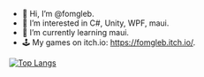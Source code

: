 - 👋 Hi, I’m @fomgleb.
- 👀 I’m interested in C#, Unity, WPF, maui.
- 🌱 I’m currently learning maui.
- 🕹️ My games on itch.io: https://fomgleb.itch.io/.

[![Top Langs](https://github-readme-stats.vercel.app/api/top-langs/?username=fomgleb&layout=compact&theme=radical&hide=ShaderLab,CMake,HLSL,Objective-C)](https://github.com/anuraghazra/github-readme-stats)
